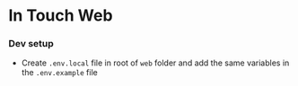 # In Touch Web

### Dev setup

- Create `.env.local` file in root of `web` folder and add the same variables in the `.env.example` file
